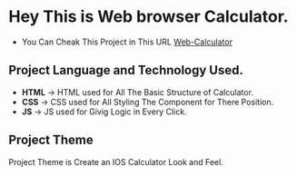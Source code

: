 # Hey This is Web browser Calculator.

- You Can Cheak This Project in This URL [Web-Calculator](https://akshaykumar401.github.io/web-claculator/)

## Project Language and Technology Used.

- **HTML** -> HTML used for All The Basic Structure of Calculator.
- **CSS** -> CSS used for All Styling The Component for There Position.
- **JS** -> JS used for Givig Logic in Every Click.

## Project Theme

Project Theme is Create an IOS Calculator Look and Feel.
